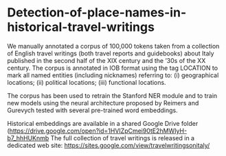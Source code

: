 # Detection-of-place-names-in-historical-travel-writings
We manually annotated a corpus of 100,000 tokens taken from a collection of English travel writings (both travel reports and guidebooks) about Italy published in the second half of the XIX century and the ’30s of the XX century. The corpus is annotated in IOB format using the tag LOCATION to mark all named entities (including nicknames) referring to: (i) geographical locations; (ii) political locations; (iii) functional locations.

The corpus has been used to retrain the Stanford NER module and to train new models using the neural architecture proposed by Reimers and Gurevych tested with several pre-trained word embeddings.

Historical embeddings are available in a shared Google Drive folder (https://drive.google.com/open?id=1HVIZpCmei90tE2hMWIyH-b7_hhHUKnmb
The full collection of travel writings is released in a dedicated web site: https://sites.google.com/view/travelwritingsonitaly/